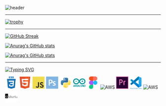 ![header](/xK.gif)




____

[![trophy](https://github-profile-trophy.vercel.app/?username=Azscftbghyuk&theme=dracula&margin-w=10&margin-h=10&row=1&no-bg=true&no-frame=true)](https://github.com/ryo-ma/github-profile-trophy)



____

[![GitHub Streak](http://github-readme-streak-stats.herokuapp.com?user=Azscftbghyuk&theme=radical&hide_border=%D0%9B%D0%9E%D0%96%D0%AC&locale=ru&card_width=710&background=12111F)](https://git.io/streak-stats)

[![Anurag's GitHub stats](https://github-readme-stats.vercel.app/api?username=Azscftbghyuk&theme=radical&card_width=710&locale=ru&background=12111F)](https://github.com/anuraghazra/github-readme-stats)


[![Anurag's GitHub stats](https://leetcard.jacoblin.cool/06fotis06?sheets=https://gist.githubusercontent.com/06fotis06/72f86225cf2b7bd7d59051fdabb86223/raw/d6948f4c27a6e34cd092c3e649298b9a69512878/style.css&ext=heatmap)](https://github.com/anuraghazra/github-readme-stats)

____

[![Typing SVG](https://readme-typing-svg.demolab.com/?lines=𝕃𝕒𝕟𝕘𝕦𝕒𝕘𝕖𝕤+𝕒𝕟𝕕+𝕋𝕠𝕠𝕝𝕤:&color=F76CE7&repeat=%D0%9B%D0%9E%D0%96%D0%AC)](https://git.io/typing-svg)

<div>

  <img src="https://github.com/devicons/devicon/blob/master/icons/css3/css3-plain-wordmark.svg"  title="CSS3" alt="CSS" width="40" height="40"/> 

  <img src="https://github.com/devicons/devicon/blob/master/icons/html5/html5-original.svg" title="HTML5" alt="HTML" width="40" height="40"/> 

  <img src="https://github.com/devicons/devicon/blob/master/icons/javascript/javascript-original.svg" title="JavaScript" alt="JavaScript" width="40" height="40"/> 

  <img src="https://github.com/devicons/devicon/blob/master/icons/photoshop/photoshop-plain.svg" title="Firebase" alt="Firebase" width="40" height="40"/> 

  <img src="https://github.com/devicons/devicon/blob/master/icons/python/python-original.svg" title="Gatsby"  alt="Gatsby" width="40" height="40"/> 

  <img src="https://github.com/devicons/devicon/blob/master/icons/arduino/arduino-original-wordmark.svg" title="MySQL"  alt="MySQL" width="40" height="40"/> 

  <img src="https://github.com/devicons/devicon/blob/master/icons/figma/figma-original.svg" title="NodeJS" alt="NodeJS" width="40" height="40"/> 

  <img src="https://static-00.iconduck.com/assets.00/apps-autodesk-fusion-360-icon-1024x1024-j8d0sttp.png" title="AWS" alt="AWS" width="40" height="40"/> 

  <img src="https://github.com/devicons/devicon/blob/master/icons/premierepro/premierepro-original.svg" title="AWS" alt="AWS" width="40" height="40"/> 

  <img src="https://github.com/devicons/devicon/blob/master/icons/vscode/vscode-original-wordmark.svg" title="AWS" alt="AWS" width="40" height="40"/> 

  

  <img src="https://upload.wikimedia.org/wikipedia/commons/thumb/8/82/Telegram_logo.svg/2048px-Telegram_logo.svg.png" title="AWS" alt="AWS" width="40" height="40"/> 

   <img src="https://github.com/devicons/devicon/blob/master/icons/ubuntu/ubuntu-plain-wordmark.svg" title="AWS" alt="AWS" width="40" height="40"/> 

</div>
